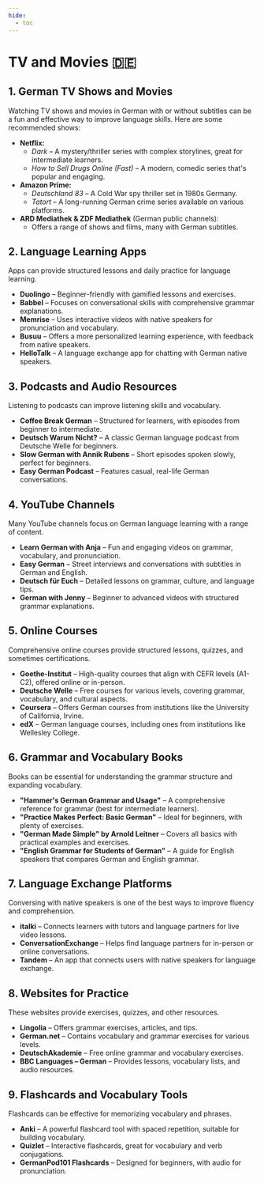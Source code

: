 ```yaml
---
hide:
  - toc
---
```



# TV and Movies 🇩🇪

## 1. **German TV Shows and Movies**
   Watching TV shows and movies in German with or without subtitles can be a fun and effective way to improve language skills. Here are some recommended shows:

   - **Netflix:**
     - *Dark* – A mystery/thriller series with complex storylines, great for intermediate learners.
     - *How to Sell Drugs Online (Fast)* – A modern, comedic series that's popular and engaging.
   - **Amazon Prime:**
     - *Deutschland 83* – A Cold War spy thriller set in 1980s Germany.
     - *Tatort* – A long-running German crime series available on various platforms.
   - **ARD Mediathek & ZDF Mediathek** (German public channels):
     - Offers a range of shows and films, many with German subtitles.

## 2. **Language Learning Apps**
   Apps can provide structured lessons and daily practice for language learning.

   - **Duolingo** – Beginner-friendly with gamified lessons and exercises.
   - **Babbel** – Focuses on conversational skills with comprehensive grammar explanations.
   - **Memrise** – Uses interactive videos with native speakers for pronunciation and vocabulary.
   - **Busuu** – Offers a more personalized learning experience, with feedback from native speakers.
   - **HelloTalk** – A language exchange app for chatting with German native speakers.

## 3. **Podcasts and Audio Resources**
   Listening to podcasts can improve listening skills and vocabulary.

   - **Coffee Break German** – Structured for learners, with episodes from beginner to intermediate.
   - **Deutsch Warum Nicht?** – A classic German language podcast from Deutsche Welle for beginners.
   - **Slow German with Annik Rubens** – Short episodes spoken slowly, perfect for beginners.
   - **Easy German Podcast** – Features casual, real-life German conversations.

## 4. **YouTube Channels**
   Many YouTube channels focus on German language learning with a range of content.

   - **Learn German with Anja** – Fun and engaging videos on grammar, vocabulary, and pronunciation.
   - **Easy German** – Street interviews and conversations with subtitles in German and English.
   - **Deutsch für Euch** – Detailed lessons on grammar, culture, and language tips.
   - **German with Jenny** – Beginner to advanced videos with structured grammar explanations.

## 5. **Online Courses**
   Comprehensive online courses provide structured lessons, quizzes, and sometimes certifications.

   - **Goethe-Institut** – High-quality courses that align with CEFR levels (A1-C2), offered online or in-person.
   - **Deutsche Welle** – Free courses for various levels, covering grammar, vocabulary, and cultural aspects.
   - **Coursera** – Offers German courses from institutions like the University of California, Irvine.
   - **edX** – German language courses, including ones from institutions like Wellesley College.

## 6. **Grammar and Vocabulary Books**
   Books can be essential for understanding the grammar structure and expanding vocabulary.

   - **"Hammer's German Grammar and Usage"** – A comprehensive reference for grammar (best for intermediate learners).
   - **"Practice Makes Perfect: Basic German"** – Ideal for beginners, with plenty of exercises.
   - **"German Made Simple" by Arnold Leitner** – Covers all basics with practical examples and exercises.
   - **"English Grammar for Students of German"** – A guide for English speakers that compares German and English grammar.

## 7. **Language Exchange Platforms**
   Conversing with native speakers is one of the best ways to improve fluency and comprehension.

   - **italki** – Connects learners with tutors and language partners for live video lessons.
   - **ConversationExchange** – Helps find language partners for in-person or online conversations.
   - **Tandem** – An app that connects users with native speakers for language exchange.

## 8. **Websites for Practice**
   These websites provide exercises, quizzes, and other resources.

   - **Lingolia** – Offers grammar exercises, articles, and tips.
   - **German.net** – Contains vocabulary and grammar exercises for various levels.
   - **DeutschAkademie** – Free online grammar and vocabulary exercises.
   - **BBC Languages – German** – Provides lessons, vocabulary lists, and audio resources.

## 9. **Flashcards and Vocabulary Tools**
   Flashcards can be effective for memorizing vocabulary and phrases.

   - **Anki** – A powerful flashcard tool with spaced repetition, suitable for building vocabulary.
   - **Quizlet** – Interactive flashcards, great for vocabulary and verb conjugations.
   - **GermanPod101 Flashcards** – Designed for beginners, with audio for pronunciation.

